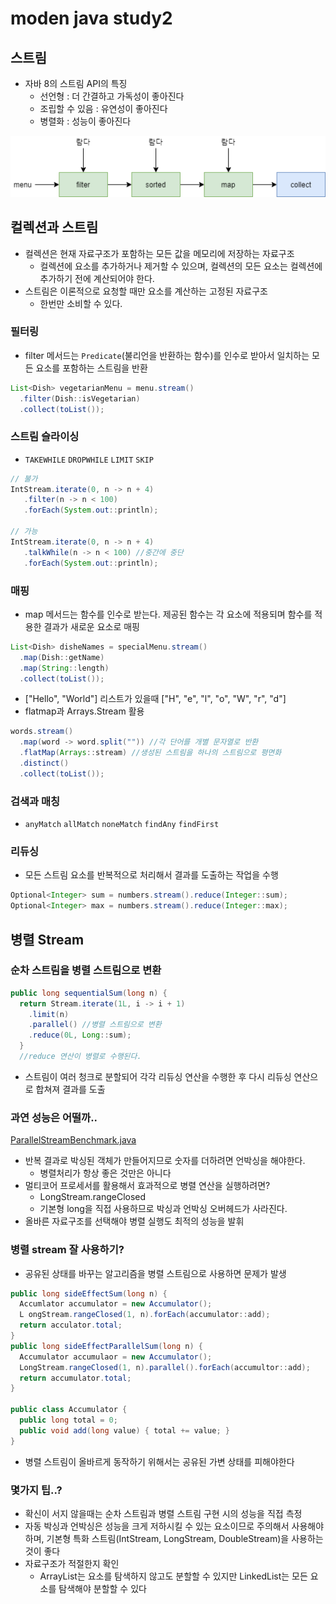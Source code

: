 # moden java study2

## 스트림

- 자바 8의 스트림 API의 특징
  - 선언형 : 더 간결하고 가독성이 좋아진다
  - 조립할 수 있음 : 유연성이 좋아진다
  - 병렬화 : 성능이 좋아진다

![img1](./image/img1.png)

## 컬렉션과 스트림

- 컬렉션은 현재 자료구조가 포함하는 모든 값을 메모리에 저장하는 자료구조
  - 컬렉션에 요소를 추가하거나 제거할 수 있으며, 컬렉션의 모든 요소는 컬렉션에 추가하기 전에 계산되어야 한다.
- 스트림은 이론적으로 요청할 때만 요소를 계산하는 고정된 자료구조
  - 한번만 소비할 수 있다.

### 필터링

- filter 메서드는 `Predicate`(불리언을 반환하는 함수)를 인수로 받아서 일치하는 모든 요소를 포함하는 스트림을 반환

```java
List<Dish> vegetarianMenu = menu.stream()
  .filter(Dish::isVegetarian)
  .collect(toList());

```

### 스트림 슬라이싱

- `TAKEWHILE` `DROPWHILE` `LIMIT` `SKIP`

```java
// 불가
IntStream.iterate(0, n -> n + 4)
   .filter(n -> n < 100)
   .forEach(System.out::println);
   
// 가능
IntStream.iterate(0, n -> n + 4)
   .talkWhile(n -> n < 100) //중간에 중단
   .forEach(System.out::println);
```

### 매핑

- map 메서드는 함수를 인수로 받는다. 제공된 함수는 각 요소에 적용되며 함수를 적용한 결과가 새로운 요소로 매핑

```java
List<Dish> disheNames = specialMenu.stream()
  .map(Dish::getName)
  .map(String::length)
  .collect(toList());
```

- ["Hello", "World"] 리스트가 있을때 ["H", "e", "l", "o", "W", "r", "d"] 
- flatmap과 Arrays.Stream 활용

```java
words.stream()
  .map(word -> word.split("")) //각 단어를 개별 문자열로 반환
  .flatMap(Arrays::stream) //생성된 스트림을 하나의 스트림으로 평면화
  .distinct()
  .collect(toList());
```

### 검색과 매칭

- `anyMatch` `allMatch` `noneMatch` `findAny` `findFirst`

### 리듀싱

- 모든 스트림 요소를 반복적으로 처리해서 결과를 도출하는 작업을 수행

```java
Optional<Integer> sum = numbers.stream().reduce(Integer::sum);
Optional<Integer> max = numbers.stream().reduce(Integer::max);
```

## 병렬 Stream

### 순차 스트림을 병렬 스트림으로 변환

```java
public long sequentialSum(long n) {
  return Stream.iterate(1L, i -> i + 1)
    .limit(n)
    .parallel() //병렬 스트림으로 변환
    .reduce(0L, Long::sum);
  }
  //reduce 연산이 병렬로 수행된다.
```

- 스트림이 여러 청크로 분할되어 각각 리듀싱 연산을 수행한 후 다시 리듀싱 연산으로 합쳐져 결과를 도출

### 과연 성능은 어떨까..

[ParallelStreamBenchmark.java](./src/main/java/chap7_parallel_stream/ParallelStreamBenchmark.java)

- 반복 결과로 박싱된 객체가 만들어지므로 숫자를 더하려면 언박싱을 해야한다.
  - 병렬처리가 항상 좋은 것만은 아니다
- 멀티코어 프로세서를 활용해서 효과적으로 병렬 연산을 실행하려면?
  - LongStream.rangeClosed
  - 기본형 long을 직접 사용하므로 박싱과 언박싱 오버헤드가 사라진다.
- 올바른 자료구조를 선택해야 병렬 실행도 최적의 성능을 발휘

### 병렬 stream 잘 사용하기?

- 공유된 상태를 바꾸는 알고리즘을 병렬 스트림으로 사용하면 문제가 발생

```java
public long sideEffectSum(long n) {
  Accumlator accumulator = new Accumulator();
  L ongStream.rangeClosed(1, n).forEach(accumulator::add);
  return acculator.total;
}
public long sideEffectParallelSum(long n) {
  Accumulator accumulaor = new Accumulator();
  LongStream.rangeClosed(1, n).parallel().forEach(accumultor::add);
  return accumulator.total;
}

public class Accumulator {
  public long total = 0;
  public void add(long value) { total += value; }
}
```

- 병렬 스트림이 올바르게 동작하기 위해서는 공유된 가변 상태를 피해야한다

### 몇가지 팁..?

- 확신이 서지 않을때는 순차 스트림과 병렬 스트림 구현 시의 성능을 직접 측정
- 자동 박싱과 언박싱은 성능을 크게 저하시킬 수 있는 요소이므로 주의해서 사용해야 하며, 기본형 특화 스트림(IntStream, LongStream, DoubleStream)을  사용하는 것이 좋다
- 자료구조가 적절한지 확인
  - ArrayList는 요소를 탐색하지 않고도 분할할 수 있지만 LinkedList는 모든 요소를 탐색해야 분할할 수 있다

